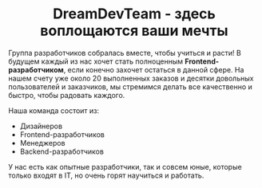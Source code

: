 <h1 align="center"> DreamDevTeam - здесь воплощаются ваши мечты </h1> 
<p> Группа разработчиков собралась вместе, чтобы учиться и расти! В будущем каждый из нас хочет стать полноценным <strong>Frontend-разработчиком</strong>, если конечно захочет остаться в данной сфере. На нашем счету уже около 20 выполненных заказов и десятки довольных пользователей и заказчиков, мы стремимся делать все качественно и быстро, чтобы радовать каждого. </p> 
</hr>
<p>Наша команда состоит из:</p>
<ul>
  <li>Дизайнеров</li>
  <li>Frontend-разработчиков</li>
  <li>Менеджеров</li>
  <li>Backend-разработчиков</li>
</ul>  
<p> У нас есть как опытные разработчики, так и совсем юные, которые только входят в IT, но очень горят научиться и работать. </p>
